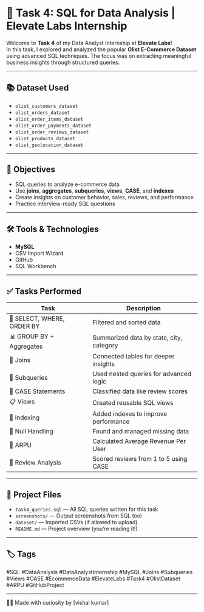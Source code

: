 # 🧠 Task 4: SQL for Data Analysis | Elevate Labs Internship

Welcome to **Task 4** of my Data Analyst Internship at **Elevate Labs**!  
In this task, I explored and analyzed the popular **Olist E-Commerce Dataset** using advanced SQL techniques. The focus was on extracting meaningful business insights through structured queries.

---

## 📚 Dataset Used
- `olist_customers_dataset`
- `olist_orders_dataset`
- `olist_order_items_dataset`
- `olist_order_payments_dataset`
- `olist_order_reviews_dataset`
- `olist_products_dataset`
- `olist_geolocation_dataset`

---

## 🎯 Objectives
- SQL queries to analyze e-commerce data
- Use **joins**, **aggregates**, **subqueries**, **views**, **CASE**, and **indexes**
- Create insights on customer behavior, sales, reviews, and performance
- Practice interview-ready SQL questions

---

## 🛠️ Tools & Technologies
- **MySQL**
- CSV Import Wizard
- GitHub
- SQL Workbench

---

## ✅ Tasks Performed

| Task | Description |
|------|-------------|
| 📌 SELECT, WHERE, ORDER BY | Filtered and sorted data |
| 📊 GROUP BY + Aggregates | Summarized data by state, city, category |
| 🔗 Joins | Connected tables for deeper insights |
| 📐 Subqueries | Used nested queries for advanced logic |
| 🧾 CASE Statements | Classified data like review scores |
| 📋 Views | Created reusable SQL views |
| 🚀 Indexing | Added indexes to improve performance |
| 💬 Null Handling | Found and managed missing data |
| 💸 ARPU | Calculated Average Revenue Per User |
| 📝 Review Analysis | Scored reviews from 1 to 5 using CASE |

---

## 📂 Project Files
- `task4_queries.sql` — All SQL queries written for this task
- `screenshots/` — Output screenshots from SQL tool
- `dataset/` — Imported CSVs (if allowed to upload)
- `README.md` — Project overview (you’re reading it!)

---

## 🏷️ Tags
#SQL #DataAnalysis #DataAnalystInternship #MySQL #Joins #Subqueries #Views #CASE #EcommerceData #ElevateLabs #Task4 #OlistDataset #ARPU #GitHubProject

---

👨‍💻 Made with curiosity by [vishal kumar]
